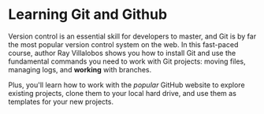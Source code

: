 # Learning Git and Github

Version control is an essential skill for developers to master, and Git is by far the most popular version control system on the web. In this fast-paced course, author Ray Villalobos shows you how to install Git and use the fundamental commands you need to work with Git projects: moving files, managing logs, and **working** with branches.

Plus, you'll learn how to work with the *popular* GitHub website to explore existing projects, clone them to your local hard drive, and use them as templates for your new projects.


